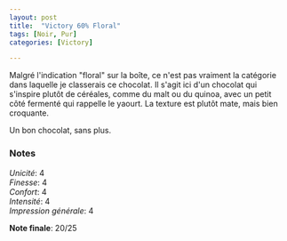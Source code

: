 ```yaml
---
layout: post
title:  "Victory 60% Floral"
tags: [Noir, Pur] 
categories: [Victory]

---
```


Malgré l'indication "floral" sur la boîte, ce n'est pas vraiment la catégorie dans laquelle je classerais ce chocolat. Il s'agit ici d'un chocolat qui s'inspire plutôt de céréales, comme du malt ou du quinoa, avec un petit côté fermenté qui rappelle le yaourt. 
La texture est plutôt mate, mais bien croquante.

Un bon chocolat, sans plus.  

### Notes

_Unicité_: 4  
_Finesse_: 4  
_Confort_: 4  
_Intensité_: 4  
_Impression générale_: 4  

**Note finale**: 20/25